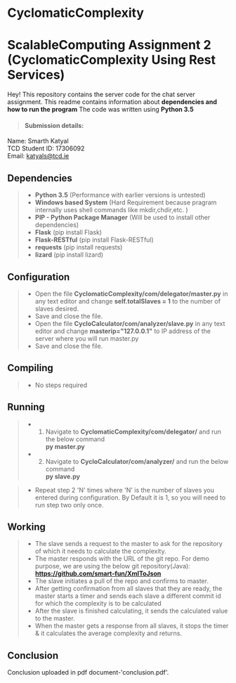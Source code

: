 # CyclomaticComplexity

ScalableComputing Assignment 2 (CyclomaticComplexity Using Rest Services)
===================


Hey! 
This repository contains the server code for the chat server assignment.  This readme contains information about **dependencies and how to run the program** The code was written using **Python 3.5**


>#### <i class="icon-upload"></i> Submission details:
Name: Smarth Katyal
<br>TCD Student ID: 17306092
<br>Email: katyals@tcd.ie

Dependencies
-------------
>- **Python 3.5** (Performance with earlier versions is untested)
>- **Windows based System** (Hard Requirement because pragram internally uses shell commands like mkdir,chdir,etc. )
>- **PIP - Python Package Manager** (Will be used to install other dependencies)
>- **Flask** (pip install Flask)
>- **Flask-RESTful** (pip install Flask-RESTful)
>- **requests** (pip install requests)
>- **lizard** (pip install lizard)


Configuration
-------------

>-  Open the file  **CyclomaticComplexity/com/delegator/master.py** in any text editor and change **self.totalSlaves = 1** to the number of slaves desired.
>- Save and close the file.
>-  Open the file  **CycloCalculator/com/analyzer/slave.py** in any text editor and change **masterip="127.0.0.1"** to IP address of the server where you will run master.py
>- Save and close the file.


Compiling
-------------
>-  No steps required

Running
-------------
>- 1) Navigate to **CyclomaticComplexity/com/delegator/** and run the below command
	 <br>**py master.py**
>- 2) Navigate to **CycloCalculator/com/analyzer/** and run the below command
	 <br>**py slave.py**
   
>- Repeat step 2 'N' times where 'N' is the number of slaves you entered during configuration. By Default it is 1, so you will need to run step two only once.

Working
-------------
>- The slave sends a request to the master to ask for the repository of which it needs to calculate the complexity.
>- The master responds with the URL of the git repo. For demo purpose, we are using the below git repository(Java):
    <br>**https://github.com/smart-fun/XmlToJson**
>- The slave initiates a pull of the repo and confirms to master.
>- After getting confirmation from all slaves that they are ready, the master starts a timer and sends each slave a different commit id for which the complexity is to be calculated
>- After the slave is finished calculating, it sends the calculated value to the master.
>- When the master gets a response from all slaves, it stops the timer & it calculates the average complexity and returns.

Conclusion
-------------
Conclusion uploaded in pdf document-'conclusion.pdf'.

